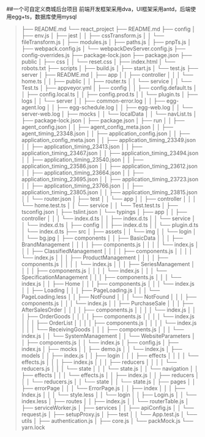 ##一个可自定义商城后台项目
前端开发框架采用dva，UI框架采用antd，后端使用egg+ts，数据库使用mysql

>├── README.md
└── react_project
    ├── README.md
    ├── config
    │   ├── env.js
    │   ├── jest
    │   │   ├── cssTransform.js
    │   │   └── fileTransform.js
    │   ├── modules.js
    │   ├── paths.js
    │   ├── pnpTs.js
    │   ├── webpack.config.js
    │   └── webpackDevServer.config.js
    ├── config-overrides.js
    ├── package-lock.json
    ├── package.json
    ├── public
    │   ├── css
    │   │   └── reset.css
    │   ├── index.html
    │   └── robots.txt
    ├── scripts
    │   ├── build.js
    │   ├── start.js
    │   └── test.js
    ├── server
    │   ├── README.md
    │   ├── app
    │   │   ├── controller
    │   │   │   └── home.ts
    │   │   ├── public
    │   │   ├── router.ts
    │   │   └── service
    │   │       └── Test.ts
    │   ├── appveyor.yml
    │   ├── config
    │   │   ├── config.default.ts
    │   │   ├── config.local.ts
    │   │   ├── config.prod.ts
    │   │   └── plugin.ts
    │   ├── logs
    │   │   └── server
    │   │       ├── common-error.log
    │   │       ├── egg-agent.log
    │   │       ├── egg-schedule.log
    │   │       ├── egg-web.log
    │   │       └── server-web.log
    │   ├── mocks
    │   │   └── localData
    │   │       └── navList.ts
    │   ├── package-lock.json
    │   ├── package.json
    │   ├── run
    │   │   ├── agent_config.json
    │   │   ├── agent_config_meta.json
    │   │   ├── agent_timing_23348.json
    │   │   ├── application_config.json
    │   │   ├── application_config_meta.json
    │   │   ├── application_timing_23349.json
    │   │   ├── application_timing_23413.json
    │   │   ├── application_timing_23467.json
    │   │   ├── application_timing_23494.json
    │   │   ├── application_timing_23540.json
    │   │   ├── application_timing_23586.json
    │   │   ├── application_timing_23612.json
    │   │   ├── application_timing_23664.json
    │   │   ├── application_timing_23695.json
    │   │   ├── application_timing_23723.json
    │   │   ├── application_timing_23766.json
    │   │   ├── application_timing_23805.json
    │   │   ├── application_timing_23815.json
    │   │   └── router.json
    │   ├── test
    │   │   └── app
    │   │       ├── controller
    │   │       │   └── home.test.ts
    │   │       └── service
    │   │           └── Test.test.ts
    │   ├── tsconfig.json
    │   ├── tslint.json
    │   └── typings
    │       ├── app
    │       │   ├── controller
    │       │   │   └── index.d.ts
    │       │   ├── index.d.ts
    │       │   └── service
    │       │       └── index.d.ts
    │       ├── config
    │       │   ├── index.d.ts
    │       │   └── plugin.d.ts
    │       └── index.d.ts
    ├── src
    │   ├── assets
    │   │   └── img
    │   │       └── login
    │   │           └── bg.jpg
    │   ├── components
    │   │   ├── BasicData
    │   │   │   ├── BrandManagement
    │   │   │   │   ├── components.js
    │   │   │   │   └── index.js
    │   │   │   ├── ClassifiedManagement
    │   │   │   │   ├── components.js
    │   │   │   │   └── index.js
    │   │   │   ├── ProductManagement
    │   │   │   │   ├── components.js
    │   │   │   │   └── index.js
    │   │   │   ├── SeriesManagement
    │   │   │   │   ├── components.js
    │   │   │   │   └── index.js
    │   │   │   └── SpecificationManagement
    │   │   │       ├── components.js
    │   │   │       └── index.js
    │   │   ├── Home
    │   │   │   ├── components.js
    │   │   │   └── index.js
    │   │   ├── Loading
    │   │   │   ├── PageLoading.js
    │   │   │   └── PageLoading.less
    │   │   ├── NotFound
    │   │   │   └── NotFound
    │   │   │       ├── components.js
    │   │   │       └── index.js
    │   │   ├── PurchaseSale
    │   │   │   ├── AfterSalesOrder
    │   │   │   │   ├── components.js
    │   │   │   │   └── index.js
    │   │   │   ├── OrderGoods
    │   │   │   │   ├── components.js
    │   │   │   │   └── index.js
    │   │   │   ├── OrderList
    │   │   │   │   ├── components.js
    │   │   │   │   └── index.js
    │   │   │   └── ReceivingGoods
    │   │   │       ├── components.js
    │   │   │       └── index.js
    │   │   └── SystemManagement
    │   │       └── WebsiteParameters
    │   │           ├── components.js
    │   │           └── index.js
    │   ├── config.js
    │   ├── index.js
    │   ├── mocks
    │   │   ├── demo.js
    │   │   └── index.js
    │   ├── models
    │   │   ├── index.js
    │   │   ├── login
    │   │   │   ├── effects
    │   │   │   │   └── effects.js
    │   │   │   ├── index.js
    │   │   │   ├── reducers
    │   │   │   │   └── reducers.js
    │   │   │   └── state
    │   │   │       └── state.js
    │   │   └── navigation
    │   │       ├── effects
    │   │       │   └── effects.js
    │   │       ├── index.js
    │   │       ├── reducers
    │   │       │   └── reducers.js
    │   │       └── state
    │   │           └── state.js
    │   ├── pages
    │   │   ├── errorPage
    │   │   │   └── ErrorPage.js
    │   │   ├── index
    │   │   │   ├── Index.js
    │   │   │   └── style.less
    │   │   └── login
    │   │       ├── Login.js
    │   │       └── index.less
    │   ├── routes
    │   │   ├── index.js
    │   │   └── routerTable.js
    │   ├── serviceWorker.js
    │   ├── services
    │   │   ├── apiConfig.js
    │   │   └── request.js
    │   ├── setupProxy.js
    │   ├── test
    │   │   └── App.test.js
    │   └── utils
    │       ├── authentication.js
    │       ├── core.js
    │       └── packMock.js
    └── yarn.lock